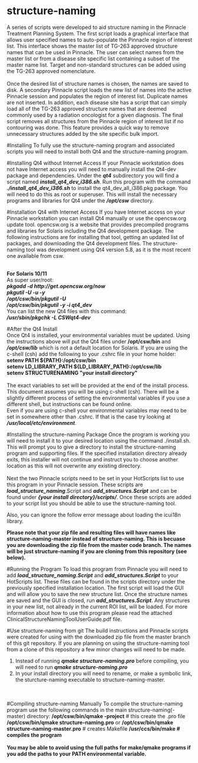 # structure-naming
A series of scripts were developed to aid structure naming in the Pinnacle Treatment Planning System. The first script loads a graphical interface that allows user specified names to auto-populate the Pinnacle region of interest list.  This interface shows the master list of TG-263 approved structure names that can be used in Pinnacle. The user can select names from the master list or from a disease site specific list containing a subset of the master name list. Target and non-standard structures can be added using the TG-263 approved nomenclature. 
<br><br>
Once the desired list of structure names is chosen, the names are saved to disk. A secondary Pinnacle script loads the new list of names into the active Pinnacle session and populates the region of interest list. Duplicate names are not inserted.
In addition, each disease site has a script that can simply load all of the TG-263 approved structure names that are deemed commonly used by a radiation oncologist for a given diagnosis. The final script removes all structures from the Pinnacle region of interest list if no contouring was done. This feature provides a quick way to remove unnecessary structures added by the site specific bulk import.

#Installing
To fully use the structure-naming program and associated scripts you will need to install both Qt4 and the structure-naming program.

#Installing Qt4 without Internet Access
If your Pinnacle workstation does not have Internet access you will need to manually install the Qt4-dev package and dependencies. Under the <b><i>qt4</i></b> subdirectory you will find a script named <b><i>install_qt4_dev_i386.sh</i></b>. Run this program with the command <b><i>./install_qt4_dev_i386.sh</i></b> to install the qt4_dev_all_i386.pkg package. You will need to do this as root or superuser. This will install the necessary programs and libraries for Qt4 under the <b><i>/opt/csw</i></b> directory.

#Installation Qt4 with Internet Access
If you have Internet access on your Pinnacle workstation you can install Qt4 manually or use the opencsw.org update tool. 
opencsw.org is a website that provides precompiled programs and libraries for Solaris including the Qt4 development package. The following instructions are for installing that tool, getting an updated list of packages, and downloading the Qt4 development files. The structure-naming tool was development using Qt4 version 5.8, as it is the most recent one available from csw.

<br>
<b>For Solaris 10/11</b>
<br>As super user/root:
<br><b><i>pkgadd -d http://get.opencsw.org/now
<br>pkgutil -U -u -y
<br>/opt/csw/bin/pkgutil -U
<br>/opt/csw/bin/pkgutil -y -i qt4_dev</i></b>
<br>
You can list the new Qt4 files with this command:
<br><b><i>/usr/sbin/pkgchk -L CSWqt4-dev</i></b>

#After the Qt4 Install
<br>Once Qt4 is installed, your environmental variables must be updated. Using the instructions above will put the Qt4 files under <b></i>/opt/csw/bin</i></b> and <b><i>/opt/csw/lib</i></b> which is not a default location for Solaris. If you are using the c-shell (csh) add the following to your .cshrc file in your home holder:
<br><b>setenv PATH ${PATH}:/opt/csw/bin 
<br>setenv LD_LIBRARY_PATH ${LD_LIBRARY_PATH}:/opt/csw/lib
<br>setenv STRUCTURENAMING "your install directory"</b>
<br><br>
The exact variables to set will be provided at the end of the install process. This document assumes you will be using c-shell (csh). There will be a slightly different process of setting the environmental variables if you use a different shell, but instructions can be found online.
<br>
Even if you are using c-shell your environmental variables may need to be set in somewhere other than .cshrc. If that is the case try looking at <b><i>/usr/local/etc/environment</i></b>.

#Installing the structure-naming Package
Once the program is working you will need to install it to your desired location using the command ./install.sh. This will prompt you to give a directory to install the structure-naming program and supporting files. If the specified installation directory already exits, this installer will not continue and instruct you to choose another location as this will not overwrite any existing directory.
<br><br>Next the two Pinnacle scripts need to be set in your HotScripts list to use this program in your Pinnacle session. These scripts are <b><i>load_structure_naming</i></b>.Script and <b><i>add_structures.Script</i></b> and can be found under <b><i>{your install directory}/scripts/</i></b>. Once these scripts are added to your script list you should be able to use the structure-naming tool.

Also, you can ignore the follow error message about loading the icui18n library.

<b>Please note that your zip file and resulting files will have names like structure-naming-master instead of structure-naming. This is becuase you are downloading the zip file from the master code branch. The names will be just structure-naming if you are cloning from this repository (see below).</b>

#Running the Program
To load this program from Pinnacle you will need to add <b><i>load_structure_naming.Script</i></b> and <b><i>add_structures.Script</i></b> to your HotScripts list. These files can be found in the scripts directory under the previously specified installation location. The first script will load the GUI and will allow you to save the new structure list. Once the structure names are saved and the GUI is closed, run <b><i>add_structures.Script</i></b>. Any structures in your new list, not already in the current ROI list, will be loaded. For more information about how to use this program please read the attached ClinicalStructureNamingToolUserGuide.pdf file.

#Use structure-naming from git
The build instructions and Pinnacle scripts were created for using with the downloaded zip file from the master branch of this git repository. If you are planning on using the structure-naming tool from a clone of this repository a few minor changes will need to be made.
<ol>
<li> Instead of running <b><i>qmake structure-naming.pro</i></b> before compiling, you will need to run <b><i>qmake structure-naming.pro</i></b> </li>
<li> In your install directory you will need to rename, or make a symbolic link, the sturcture-naming executable to structure-naming-master. </li>
</ol>
<br><br>
#Compiling structure-naming Manually
To compile the structure-naming program use the following commands in the main structure-naming(-master) directory:
<b>/opt/csw/bin/qmake -project</b> # this create the .pro file
<b>/opt/csw/bin/qmake structure-naming.pro</b> or <b>/opt/csw/bin/qmake structure-naming-master.pro</b> # creates Makefile
<b>/usr/ccs/bin/make<b> # compiles the program
<br><br>
You may be able to avoid using the full paths for make/qmake programs if you add the paths to your PATH environmental variable.





